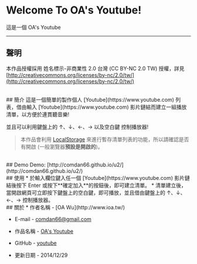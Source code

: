 # Welcome To OA's Youtube!
這是一個 OA's Youtube

---
## 聲明
本作品授權採用 姓名標示-非商業性 2.0 台灣 (CC BY-NC 2.0 TW) 授權，詳見 [http://creativecommons.org/licenses/by-nc/2.0/tw/](http://creativecommons.org/licenses/by-nc/2.0/tw/) 


<br/>
## 簡介
這是一個簡單的製作個人 [Youtube](https://www.youtube.com) 列表，借由輸入 [Youtube](https://www.youtube.com) 影片鏈結而建立一組播放清單，以方便於連貫聽音樂!

並且可以利用鍵盤上的 ↑、↓、←、→ 以及空白鍵 控制播放器!

> 本作品會利用 [LocalStorage](http://www.w3schools.com/html/html5_webstorage.asp) 來進行暫存清單列表的功能，所以請確認是否有開啟 (一般瀏覽器**預設是開啟的**)。

<br/>
## Demo
Demo: [http://comdan66.github.io/u2/](http://comdan66.github.io/u2/)

<br/>
## 使用
* 於輸入欄位鍵入任一個 [Youtube](https://www.youtube.com) 影片鏈結後按下 Enter 或按下**確定加入**的按鈕後，即可建立清單。
* 清單建立後，當開啟網頁可立即按下鍵盤上的空白鍵，即可播放，並且借由鍵盤上的 ↑、↓、←、→ 控制播放器。

<br/>
## 關於
* 作者名稱 - [OA Wu](http://www.ioa.tw/)

* E-mail - <comdan66@gmail.com>

* 作品名稱 - [OA's Youtube](http://comdan66.github.io/u2/)

* GitHub - [youtube](https://github.com/comdan66/u2)

* 更新日期 - 2014/12/29
